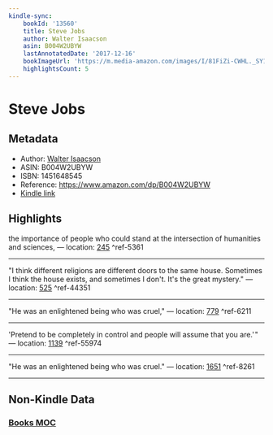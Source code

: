 ```yaml
---
kindle-sync:
    bookId: '13560'
    title: Steve Jobs
    author: Walter Isaacson
    asin: B004W2UBYW
    lastAnnotatedDate: '2017-12-16'
    bookImageUrl: 'https://m.media-amazon.com/images/I/81FiZi-CWHL._SY160.jpg'
    highlightsCount: 5
---
```


# Steve Jobs

## Metadata

-   Author: [Walter Isaacson](https://www.amazon.comundefined)
-   ASIN: B004W2UBYW
-   ISBN: 1451648545
-   Reference: https://www.amazon.com/dp/B004W2UBYW
-   [Kindle link](kindle://book?action=open&asin=B004W2UBYW)

## Highlights

the importance of people who could stand at the intersection of humanities and sciences, — location: [245](kindle://book?action=open&asin=B004W2UBYW&location=245) ^ref-5361

---

"I think different religions are different doors to the same house. Sometimes I think the house exists, and sometimes I don't. It's the great mystery." — location: [525](kindle://book?action=open&asin=B004W2UBYW&location=525) ^ref-44351

---

"He was an enlightened being who was cruel," — location: [779](kindle://book?action=open&asin=B004W2UBYW&location=779) ^ref-6211

---

'Pretend to be completely in control and people will assume that you are.' " — location: [1139](kindle://book?action=open&asin=B004W2UBYW&location=1139) ^ref-55974

---

"He was an enlightened being who was cruel." — location: [1651](kindle://book?action=open&asin=B004W2UBYW&location=1651) ^ref-8261

---

## Non-Kindle Data

### [Books MOC](Books%20MOC.md)
